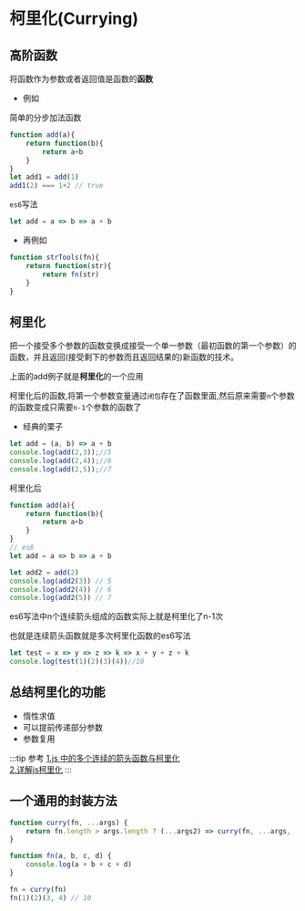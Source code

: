 # 柯里化(Currying)

## 高阶函数
将函数作为参数或者返回值是函数的**函数**

* 例如

简单的分步加法函数
```js
function add(a){
    return function(b){
        return a+b
    }
}
let add1 = add(1)
add1(2) === 1+2 // true
```
``es6``写法
```js
let add = a => b => a + b
```
* 再例如
```js
function strTools(fn){
    return function(str){
        return fn(str)
    }
}
```

## 柯里化
把一个接受多个参数的函数变换成接受一个单一参数（最初函数的第一个参数）的函数，并且返回(接受剩下的参数而且返回结果的)新函数的技术。

上面的add例子就是**柯里化**的一个应用

柯里化后的函数,将第一个参数变量通过``闭包``存在了函数里面,然后原来需要``n``个参数的函数变成只需要``n-1``个参数的函数了

* 经典的栗子
```js
let add = (a, b) => a + b
console.log(add(2,3));//5
console.log(add(2,4));//6
console.log(add(2,5));//7
```
柯里化后
```js
function add(a){
    return function(b){
        return a+b
    }
}
// es6
let add = a => b => a + b

let add2 = add(2)
console.log(add2(3)) // 5
console.log(add2(4)) // 6
console.log(add2(5)) // 7
```
es6写法中n个连续箭头组成的函数实际上就是柯里化了n-1次

也就是连续箭头函数就是多次柯里化函数的es6写法

```js
let test = x => y => z => k => x + y + z + k
console.log(test(1)(2)(3)(4))//10
```

## 总结柯里化的功能
* 惰性求值
* 可以提前传递部分参数
* 参数复用

:::tip 参考
[1.js 中的多个连续的箭头函数与柯里化](https://www.zhihu.com/tardis/sogou/art/26794822)<br>
[2.详解js柯里化](https://www.jianshu.com/p/2975c25e4d71)
:::

## 一个通用的封装方法
```js
function curry(fn, ...args) {
    return fn.length > args.length ? (...args2) => curry(fn, ...args, ...args2) : fn(...args)
}

function fn(a, b, c, d) {
    console.log(a + b + c + d)
}

fn = curry(fn)
fn(1)(2)(3, 4) // 10
```

<comment/>
<tongji/>